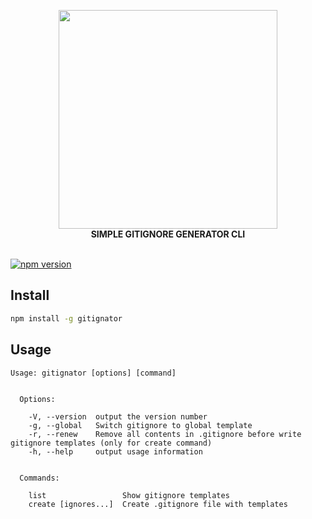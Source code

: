 <p align="center">
    <img width="350" src='https://cdn.rawgit.com/CodeRi13/gitignator/06854b22/gitignator.png'><br>
    <b>
        <span>SIMPLE GITIGNORE GENERATOR CLI</span>
    </b>
    <br>
    <br>
</p>

[![npm version](https://badge.fury.io/js/gitignator.svg)](https://badge.fury.io/js/gitignator)

## Install
```bash
npm install -g gitignator
```

## Usage
```
Usage: gitignator [options] [command]


  Options:

    -V, --version  output the version number
    -g, --global   Switch gitignore to global template
    -r, --renew    Remove all contents in .gitignore before write gitignore templates (only for create command)
    -h, --help     output usage information


  Commands:

    list                 Show gitignore templates
    create [ignores...]  Create .gitignore file with templates
```
